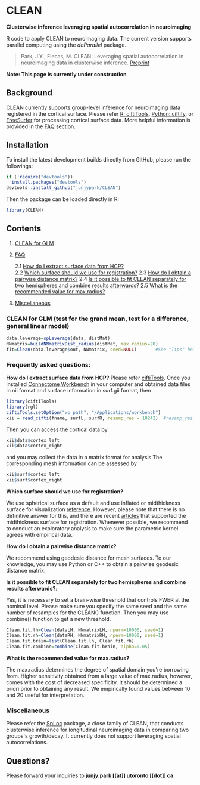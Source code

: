 # CLEAN

**Clusterwise inference leveraging spatial autocorrelation in neuroimaging**

R code to apply CLEAN to neuroimaging data. The current version supports parallel computing using the *doParallel* package.

> Park, J.Y., Fiecas, M. CLEAN: Leveraging spatial autocorrelation in neuroimaging data in clusterwise inference. [Preprint](https://www.biorxiv.org/content/10.1101/2022.03.02.482664v1)

**Note: This page is currently under construction**

## Background
CLEAN currently supports group-level inference for neuroimaging data registered in the cortical surface. Please refer [R: ciftiTools](https://github.com/mandymejia/ciftiTools), [Python: ciftify](https://github.com/edickie/ciftify), or [FreeSurfer](https://surfer.nmr.mgh.harvard.edu/) for processing cortical surface data. More helpful information is provided in the [FAQ](#id-tips) section.

## Installation
To install the latest development builds directly from GitHub, please run the followings:

```R
if (!require("devtools"))
  install.packages("devtools")
devtools::install_github("junjypark/CLEAN")
```

Then the package can be loaded directly in R:
```R
library(CLEAN)
```

## Contents

1. [CLEAN for GLM](#id-cleanglm)
2. [FAQ](#id-tips)

    2.1 [How do I extract surface data from HCP?](#id-q1)    
    2.2 [Which surface should we use for registration?](#id-q2)
    2.3 [How do I obtain a pairwise distance matrix?](#id-q3)
    2.4  [Is it possible to fit CLEAN separately for two hemispheres and combine results afterwards?](#id-q4)
    2.5 [What is the recommended value for max.radius?](#id-q5)
3. [Miscellaneous](#id-misc)

<div id='id-cleanglm'/>

### CLEAN for GLM (test for the grand mean, test for a difference, general linear model)

```R
data.leverage=spLeverage(data, distMat)
NNmatrix=buildNNmatrixDist_radius(distMat, max.radius=20)
fit=Clean(data.leverage$out, NNmatrix, seed=NULL)		#See "Tips" below.
```

<div id='id-tips'/>

### Frequently asked questions:
<div id='id-q1'/>

**How do I extract surface data from HCP?**
Please refer [ciftiTools](https://github.com/mandymejia/ciftiTools). Once you installed [Connectome Workbench](https://www.humanconnectome.org/software/connectome-workbench) in your computer and obtained data files in nii format and surface information in surf.gii format, then 

```R
library(ciftiTools)
library(rgl)
ciftiTools.setOption("wb_path", "/Applications/workbench")
xii = read_cifti(fname, surfL, surfR, resamp_res = 10242)  #resamp_res: how many vertices to resample
```

Then you can access the cortical data by
```R
xii$data$cortex_left
xii$data$cortex_right
```
and you may collect the data in a matrix format for analysis.The corresponding mesh information can be assessed by
```R
xii$surf$cortex_left
xii$surf$cortex_right
```

<div id='id-q2'/>

**Which surface should we use for registration?**

We use spherical surface as a default and use inflated or midthickness surface for visualization [reference](https://doi.org/10.1016/j.neuroimage.2016.05.038). However, please note that there is no definitive answer for this, and there are recent [articles](https://doi.org/10.1016/j.neuroimage.2022.118908) that supported the midthickness surface for registration. Whenever possible, we recommend to conduct an exploratory analysis to make sure the parametric kernel agrees with empirical data. 

<div id='id-q3'/>

**How do I obtain a pairwise distance matrix?**

We recommend using geodesic distance for mesh surfaces. To our knowledge, you may use Python or C++ to obtain a pairwise geodesic distance matrix.

<div id='id-q4'/>

**Is it possible to fit CLEAN separately for two hemispheres and combine results afterwards?**: 

Yes, it is necessary to set a brain-wise threshold that controls FWER at the nominal level. Please make sure you specify the same seed and the same number of resamples for the CLEAN() function. Then you may use combine() function to get a new threshold.

```R
Clean.fit.lh=Clean(dataLH, NNmatrixLH, nperm=10000, seed=1)
Clean.fit.rh=Clean(dataRH, NNmatrixRH, nperm=10000, seed=1)
Clean.fit.brain=list(Clean.fit.lh, Clean.fit.rh)
Clean.fit.combine=combine(Clean.fit.brain, alpha=0.05)
```

<div id='id-q5'/>

**What is the recommended value for max.radius?**

The max.radius determines the degree of spatial domain you're borrowing from. Higher sensitivity obtained from a large value of max.radius, however, comes with the cost of decreased specificity. It should be determined a priori prior to obtaining any result. We empirically found values between 10 and 20 useful for interpretation. 
  
<div id='id-misc'>

### Miscellaneous
Please refer the [SpLoc](https://github.com/junjypark/SpLoc) package, a close family of CLEAN, that conducts clusterwise inference for longitudinal neuroimaging data in comparing two groups's growth/decay. It currently does not support leveraging spatial autocorrelations.

## Questions?
Please forward your inquiries to **junjy.park [[at]] utoronto [[dot]] ca**.
